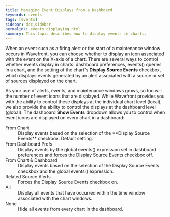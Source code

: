 ```yaml
---
title: Managing Event Displays from a Dashboard
keywords: events
tags: [events]
sidebar: doc_sidebar
permalink: events_displaying.html
summary: This topic describes how to display events in charts.
---
```

When an event such as a firing alert or the start of a maintenance window occurs in Wavefront, you can choose whether to display an icon associated with the event on the X-axis of a chart. There are several ways to control whether events display in charts: dashboard preferences, events() queries in a chart, and the setting of the chart's **Display Source Events** checkbox, which displays events generated by an alert associated with a source or set of sources displayed on the chart.
 
As your use of alerts, events, and maintenance windows grows, so too will the number of event icons that are displayed. While Wavefront provides you with the ability to control these displays at the individual chart level (local), we also provide the ability to control the displays at the dashboard level (global). The dashboard **Show Events** dropdown allows you to control when event icons are displayed on every chart in a dashboard:

<dl>
<dt>From Chart</dt><dd markdown="span">Display events based on the selection of the **Display Source Events** checkbox. Default setting.</dd>
<dt>From Dashboard Prefs</dt><dd>Display events by the global events() expression set in dashboard preferences and forces the Display Source Events checkbox off.</dd>
<dt>From Chart & Dashboard</dt><dd>Display events based on the selection of the Display Source Events checkbox and the global events() expression.</dd>
<dt>Related Source Alerts</dt><dd>Forces the Display Source Events checkbox on.</dd>
<dt>All</dt><dd>Display all events that have occurred within the time window associated with the chart windows.</dd>
<dt>None</dt><dd>Hide all events from every chart in the dashboard.</dd></dl>
